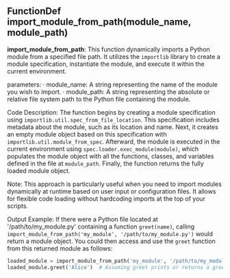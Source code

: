 ## FunctionDef import_module_from_path(module_name, module_path)
**import_module_from_path**: This function dynamically imports a Python module from a specified file path. It utilizes the `importlib` library to create a module specification, instantiate the module, and execute it within the current environment.

parameters:
· module_name: A string representing the name of the module you wish to import.
· module_path: A string representing the absolute or relative file system path to the Python file containing the module.

Code Description: The function begins by creating a module specification using `importlib.util.spec_from_file_location`. This specification includes metadata about the module, such as its location and name. Next, it creates an empty module object based on this specification with `importlib.util.module_from_spec`. Afterward, the module is executed in the current environment using `spec.loader.exec_module(module)`, which populates the module object with all the functions, classes, and variables defined in the file at `module_path`. Finally, the function returns the fully loaded module object.

Note: This approach is particularly useful when you need to import modules dynamically at runtime based on user input or configuration files. It allows for flexible code loading without hardcoding imports at the top of your scripts.

Output Example: If there were a Python file located at '/path/to/my_module.py' containing a function `greet(name)`, calling `import_module_from_path('my_module', '/path/to/my_module.py')` would return a module object. You could then access and use the `greet` function from this returned module as follows:

```python
loaded_module = import_module_from_path('my_module', '/path/to/my_module.py')
loaded_module.greet('Alice')  # Assuming greet prints or returns a greeting message for 'Alice'
```

